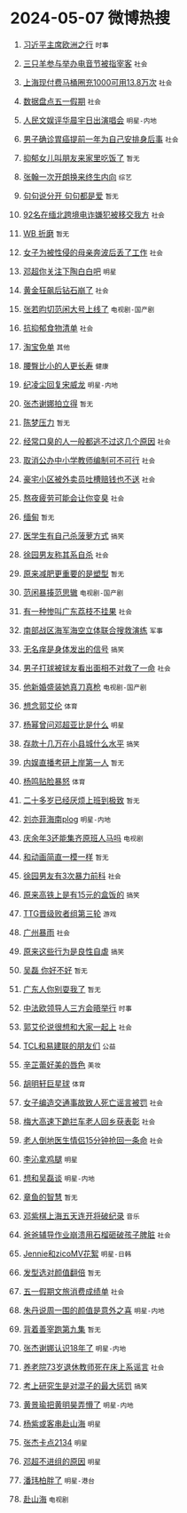# 2024-05-07 微博热搜 
1. [习近平主席欧洲之行](https://m.weibo.cn/search?containerid=100103type%3D1%26t%3D10%26q%3D%23%E4%B9%A0%E8%BF%91%E5%B9%B3%E4%B8%BB%E5%B8%AD%E6%AC%A7%E6%B4%B2%E4%B9%8B%E8%A1%8C%23&stream_entry_id=51&isnewpage=1&extparam=seat%3D1%26filter_type%3Drealtimehot%26stream_entry_id%3D51%26c_type%3D51%26q%3D%2523%25E4%25B9%25A0%25E8%25BF%2591%25E5%25B9%25B3%25E4%25B8%25BB%25E5%25B8%25AD%25E6%25AC%25A7%25E6%25B4%25B2%25E4%25B9%258B%25E8%25A1%258C%2523%26dgr%3D0%26cate%3D10103%26pos%3D0%26display_time%3D1715030544%26pre_seqid%3D171503054406103230457) `时事` 

2. [三只羊参与举办电音节被指宰客](https://m.weibo.cn/search?containerid=100103type%3D1%26t%3D10%26q%3D%23%E4%B8%89%E5%8F%AA%E7%BE%8A%E5%8F%82%E4%B8%8E%E4%B8%BE%E5%8A%9E%E7%94%B5%E9%9F%B3%E8%8A%82%E8%A2%AB%E6%8C%87%E5%AE%B0%E5%AE%A2%23&stream_entry_id=31&isnewpage=1&extparam=seat%3D1%26stream_entry_id%3D31%26pos%3D0%26q%3D%2523%25E4%25B8%2589%25E5%258F%25AA%25E7%25BE%258A%25E5%258F%2582%25E4%25B8%258E%25E4%25B8%25BE%25E5%258A%259E%25E7%2594%25B5%25E9%259F%25B3%25E8%258A%2582%25E8%25A2%25AB%25E6%258C%2587%25E5%25AE%25B0%25E5%25AE%25A2%2523%26dgr%3D0%26band_rank%3D1%26flag%3D2%26filter_type%3Drealtimehot%26realpos%3D1%26c_type%3D31%26cate%3D5001%26lcate%3D5001%26display_time%3D1715030544%26pre_seqid%3D171503054406103230457) `社会` 

3. [上海现付费马桶圈充1000可用13.8万次](https://m.weibo.cn/search?containerid=100103type%3D1%26t%3D10%26q%3D%23%E4%B8%8A%E6%B5%B7%E7%8E%B0%E4%BB%98%E8%B4%B9%E9%A9%AC%E6%A1%B6%E5%9C%88%E5%85%851000%E5%8F%AF%E7%94%A813.8%E4%B8%87%E6%AC%A1%23&stream_entry_id=31&isnewpage=1&extparam=seat%3D1%26stream_entry_id%3D31%26pos%3D1%26q%3D%2523%25E4%25B8%258A%25E6%25B5%25B7%25E7%258E%25B0%25E4%25BB%2598%25E8%25B4%25B9%25E9%25A9%25AC%25E6%25A1%25B6%25E5%259C%2588%25E5%2585%25851000%25E5%258F%25AF%25E7%2594%25A813.8%25E4%25B8%2587%25E6%25AC%25A1%2523%26dgr%3D0%26band_rank%3D2%26flag%3D2%26filter_type%3Drealtimehot%26realpos%3D2%26c_type%3D31%26cate%3D5001%26lcate%3D5001%26display_time%3D1715030544%26pre_seqid%3D171503054406103230457) `社会` 

4. [数据盘点五一假期](https://m.weibo.cn/search?containerid=100103type%3D1%26t%3D10%26q%3D%23%E6%95%B0%E6%8D%AE%E7%9B%98%E7%82%B9%E4%BA%94%E4%B8%80%E5%81%87%E6%9C%9F%23&stream_entry_id=31&isnewpage=1&extparam=seat%3D1%26stream_entry_id%3D31%26pos%3D2%26q%3D%2523%25E6%2595%25B0%25E6%258D%25AE%25E7%259B%2598%25E7%2582%25B9%25E4%25BA%2594%25E4%25B8%2580%25E5%2581%2587%25E6%259C%259F%2523%26dgr%3D0%26band_rank%3D3%26flag%3D0%26filter_type%3Drealtimehot%26realpos%3D3%26c_type%3D31%26cate%3D5001%26lcate%3D5001%26display_time%3D1715030544%26pre_seqid%3D171503054406103230457) `社会` 

5. [人民文娱评华晨宇日出演唱会](https://m.weibo.cn/search?containerid=100103type%3D1%26t%3D10%26q%3D%23%E4%BA%BA%E6%B0%91%E6%96%87%E5%A8%B1%E8%AF%84%E5%8D%8E%E6%99%A8%E5%AE%87%E6%97%A5%E5%87%BA%E6%BC%94%E5%94%B1%E4%BC%9A%23&stream_entry_id=31&isnewpage=1&extparam=seat%3D1%26stream_entry_id%3D31%26pos%3D3%26q%3D%2523%25E4%25BA%25BA%25E6%25B0%2591%25E6%2596%2587%25E5%25A8%25B1%25E8%25AF%2584%25E5%258D%258E%25E6%2599%25A8%25E5%25AE%2587%25E6%2597%25A5%25E5%2587%25BA%25E6%25BC%2594%25E5%2594%25B1%25E4%25BC%259A%2523%26dgr%3D0%26band_rank%3D4%26flag%3D16%26filter_type%3Drealtimehot%26realpos%3D4%26c_type%3D31%26cate%3D5001%26lcate%3D5001%26display_time%3D1715030544%26pre_seqid%3D171503054406103230457) `明星-内地` 

6. [男子确诊胃癌提前一年为自己安排身后事](https://m.weibo.cn/search?containerid=100103type%3D1%26t%3D10%26q%3D%23%E7%94%B7%E5%AD%90%E7%A1%AE%E8%AF%8A%E8%83%83%E7%99%8C%E6%8F%90%E5%89%8D%E4%B8%80%E5%B9%B4%E4%B8%BA%E8%87%AA%E5%B7%B1%E5%AE%89%E6%8E%92%E8%BA%AB%E5%90%8E%E4%BA%8B%23&stream_entry_id=31&isnewpage=1&extparam=seat%3D1%26stream_entry_id%3D31%26pos%3D4%26q%3D%2523%25E7%2594%25B7%25E5%25AD%2590%25E7%25A1%25AE%25E8%25AF%258A%25E8%2583%2583%25E7%2599%258C%25E6%258F%2590%25E5%2589%258D%25E4%25B8%2580%25E5%25B9%25B4%25E4%25B8%25BA%25E8%2587%25AA%25E5%25B7%25B1%25E5%25AE%2589%25E6%258E%2592%25E8%25BA%25AB%25E5%2590%258E%25E4%25BA%258B%2523%26dgr%3D0%26band_rank%3D5%26flag%3D32768%26filter_type%3Drealtimehot%26realpos%3D5%26c_type%3D31%26cate%3D5001%26lcate%3D5001%26display_time%3D1715030544%26pre_seqid%3D171503054406103230457) `社会` 

7. [抑郁女儿叫朋友来家里吃饭了](https://m.weibo.cn/search?containerid=100103type%3D1%26t%3D10%26q%3D%E6%8A%91%E9%83%81%E5%A5%B3%E5%84%BF%E5%8F%AB%E6%9C%8B%E5%8F%8B%E6%9D%A5%E5%AE%B6%E9%87%8C%E5%90%83%E9%A5%AD%E4%BA%86&stream_entry_id=31&isnewpage=1&extparam=seat%3D1%26stream_entry_id%3D31%26pos%3D5%26q%3D%25E6%258A%2591%25E9%2583%2581%25E5%25A5%25B3%25E5%2584%25BF%25E5%258F%25AB%25E6%259C%258B%25E5%258F%258B%25E6%259D%25A5%25E5%25AE%25B6%25E9%2587%258C%25E5%2590%2583%25E9%25A5%25AD%25E4%25BA%2586%26dgr%3D0%26band_rank%3D6%26flag%3D2%26filter_type%3Drealtimehot%26realpos%3D6%26c_type%3D31%26cate%3D5001%26lcate%3D5001%26display_time%3D1715030544%26pre_seqid%3D171503054406103230457) `暂无` 

8. [张翰一次开朗换来终生内向](https://m.weibo.cn/search?containerid=100103type%3D1%26t%3D10%26q%3D%23%E5%BC%A0%E7%BF%B0%E4%B8%80%E6%AC%A1%E5%BC%80%E6%9C%97%E6%8D%A2%E6%9D%A5%E7%BB%88%E7%94%9F%E5%86%85%E5%90%91%23&stream_entry_id=31&isnewpage=1&extparam=seat%3D1%26stream_entry_id%3D31%26pos%3D6%26q%3D%2523%25E5%25BC%25A0%25E7%25BF%25B0%25E4%25B8%2580%25E6%25AC%25A1%25E5%25BC%2580%25E6%259C%2597%25E6%258D%25A2%25E6%259D%25A5%25E7%25BB%2588%25E7%2594%259F%25E5%2586%2585%25E5%2590%2591%2523%26dgr%3D0%26band_rank%3D7%26flag%3D2%26filter_type%3Drealtimehot%26realpos%3D7%26c_type%3D31%26cate%3D5001%26lcate%3D5001%26display_time%3D1715030544%26pre_seqid%3D171503054406103230457) `综艺` 

9. [句句说分开 句句都是爱](https://m.weibo.cn/search?containerid=100103type%3D1%26t%3D10%26q%3D%E5%8F%A5%E5%8F%A5%E8%AF%B4%E5%88%86%E5%BC%80+%E5%8F%A5%E5%8F%A5%E9%83%BD%E6%98%AF%E7%88%B1&stream_entry_id=31&isnewpage=1&extparam=seat%3D1%26stream_entry_id%3D31%26pos%3D7%26q%3D%25E5%258F%25A5%25E5%258F%25A5%25E8%25AF%25B4%25E5%2588%2586%25E5%25BC%2580%2520%25E5%258F%25A5%25E5%258F%25A5%25E9%2583%25BD%25E6%2598%25AF%25E7%2588%25B1%26dgr%3D0%26band_rank%3D8%26flag%3D2%26filter_type%3Drealtimehot%26realpos%3D8%26c_type%3D31%26cate%3D5001%26lcate%3D5001%26display_time%3D1715030544%26pre_seqid%3D171503054406103230457) `暂无` 

10. [92名在缅北跨境电诈嫌犯被移交我方](https://m.weibo.cn/search?containerid=100103type%3D1%26t%3D10%26q%3D%2392%E5%90%8D%E5%9C%A8%E7%BC%85%E5%8C%97%E8%B7%A8%E5%A2%83%E7%94%B5%E8%AF%88%E5%AB%8C%E7%8A%AF%E8%A2%AB%E7%A7%BB%E4%BA%A4%E6%88%91%E6%96%B9%23&stream_entry_id=31&isnewpage=1&extparam=seat%3D1%26stream_entry_id%3D31%26pos%3D8%26q%3D%252392%25E5%2590%258D%25E5%259C%25A8%25E7%25BC%2585%25E5%258C%2597%25E8%25B7%25A8%25E5%25A2%2583%25E7%2594%25B5%25E8%25AF%2588%25E5%25AB%258C%25E7%258A%25AF%25E8%25A2%25AB%25E7%25A7%25BB%25E4%25BA%25A4%25E6%2588%2591%25E6%2596%25B9%2523%26dgr%3D0%26band_rank%3D9%26flag%3D0%26filter_type%3Drealtimehot%26realpos%3D9%26c_type%3D31%26cate%3D5001%26lcate%3D5001%26display_time%3D1715030544%26pre_seqid%3D171503054406103230457) `社会` 

11. [WB 折磨](https://m.weibo.cn/search?containerid=100103type%3D1%26t%3D10%26q%3DWB+%E6%8A%98%E7%A3%A8&stream_entry_id=31&isnewpage=1&extparam=seat%3D1%26stream_entry_id%3D31%26pos%3D9%26q%3DWB%2520%25E6%258A%2598%25E7%25A3%25A8%26dgr%3D0%26band_rank%3D10%26flag%3D0%26filter_type%3Drealtimehot%26realpos%3D10%26c_type%3D31%26cate%3D5001%26lcate%3D5001%26display_time%3D1715030544%26pre_seqid%3D171503054406103230457) `暂无` 

12. [女子为被性侵的母亲奔波后丢了工作](https://m.weibo.cn/search?containerid=100103type%3D1%26t%3D10%26q%3D%23%E5%A5%B3%E5%AD%90%E4%B8%BA%E8%A2%AB%E6%80%A7%E4%BE%B5%E7%9A%84%E6%AF%8D%E4%BA%B2%E5%A5%94%E6%B3%A2%E5%90%8E%E4%B8%A2%E4%BA%86%E5%B7%A5%E4%BD%9C%23&stream_entry_id=31&isnewpage=1&extparam=seat%3D1%26stream_entry_id%3D31%26pos%3D10%26q%3D%2523%25E5%25A5%25B3%25E5%25AD%2590%25E4%25B8%25BA%25E8%25A2%25AB%25E6%2580%25A7%25E4%25BE%25B5%25E7%259A%2584%25E6%25AF%258D%25E4%25BA%25B2%25E5%25A5%2594%25E6%25B3%25A2%25E5%2590%258E%25E4%25B8%25A2%25E4%25BA%2586%25E5%25B7%25A5%25E4%25BD%259C%2523%26dgr%3D0%26band_rank%3D11%26flag%3D2%26filter_type%3Drealtimehot%26realpos%3D11%26c_type%3D31%26cate%3D5001%26lcate%3D5001%26display_time%3D1715030544%26pre_seqid%3D171503054406103230457) `社会` 

13. [邓超你关注下陶白白吧](https://m.weibo.cn/search?containerid=100103type%3D1%26t%3D10%26q%3D%23%E9%82%93%E8%B6%85%E4%BD%A0%E5%85%B3%E6%B3%A8%E4%B8%8B%E9%99%B6%E7%99%BD%E7%99%BD%E5%90%A7%23&stream_entry_id=31&isnewpage=1&extparam=seat%3D1%26stream_entry_id%3D31%26pos%3D11%26q%3D%2523%25E9%2582%2593%25E8%25B6%2585%25E4%25BD%25A0%25E5%2585%25B3%25E6%25B3%25A8%25E4%25B8%258B%25E9%2599%25B6%25E7%2599%25BD%25E7%2599%25BD%25E5%2590%25A7%2523%26dgr%3D0%26band_rank%3D12%26flag%3D2%26filter_type%3Drealtimehot%26realpos%3D12%26c_type%3D31%26cate%3D5001%26lcate%3D5001%26display_time%3D1715030544%26pre_seqid%3D171503054406103230457) `明星` 

14. [黄金狂飙后钻石崩了](https://m.weibo.cn/search?containerid=100103type%3D1%26t%3D10%26q%3D%23%E9%BB%84%E9%87%91%E7%8B%82%E9%A3%99%E5%90%8E%E9%92%BB%E7%9F%B3%E5%B4%A9%E4%BA%86%23&stream_entry_id=31&isnewpage=1&extparam=seat%3D1%26stream_entry_id%3D31%26pos%3D12%26q%3D%2523%25E9%25BB%2584%25E9%2587%2591%25E7%258B%2582%25E9%25A3%2599%25E5%2590%258E%25E9%2592%25BB%25E7%259F%25B3%25E5%25B4%25A9%25E4%25BA%2586%2523%26dgr%3D0%26band_rank%3D13%26flag%3D0%26filter_type%3Drealtimehot%26realpos%3D13%26c_type%3D31%26cate%3D5001%26lcate%3D5001%26display_time%3D1715030544%26pre_seqid%3D171503054406103230457) `社会` 

15. [张若昀切范闲大号上线了](https://m.weibo.cn/search?containerid=100103type%3D1%26t%3D10%26q%3D%23%E5%BC%A0%E8%8B%A5%E6%98%80%E5%88%87%E8%8C%83%E9%97%B2%E5%A4%A7%E5%8F%B7%E4%B8%8A%E7%BA%BF%E4%BA%86%23&stream_entry_id=31&isnewpage=1&extparam=seat%3D1%26stream_entry_id%3D31%26pos%3D13%26q%3D%2523%25E5%25BC%25A0%25E8%258B%25A5%25E6%2598%2580%25E5%2588%2587%25E8%258C%2583%25E9%2597%25B2%25E5%25A4%25A7%25E5%258F%25B7%25E4%25B8%258A%25E7%25BA%25BF%25E4%25BA%2586%2523%26dgr%3D0%26band_rank%3D14%26flag%3D0%26filter_type%3Drealtimehot%26realpos%3D14%26c_type%3D31%26cate%3D5001%26lcate%3D5001%26display_time%3D1715030544%26pre_seqid%3D171503054406103230457) `电视剧-国产剧` 

16. [抗抑郁食物清单](https://m.weibo.cn/search?containerid=100103type%3D1%26t%3D10%26q%3D%23%E6%8A%97%E6%8A%91%E9%83%81%E9%A3%9F%E7%89%A9%E6%B8%85%E5%8D%95%23&stream_entry_id=31&isnewpage=1&extparam=seat%3D1%26stream_entry_id%3D31%26pos%3D14%26q%3D%2523%25E6%258A%2597%25E6%258A%2591%25E9%2583%2581%25E9%25A3%259F%25E7%2589%25A9%25E6%25B8%2585%25E5%258D%2595%2523%26dgr%3D0%26band_rank%3D15%26flag%3D1%26filter_type%3Drealtimehot%26realpos%3D15%26c_type%3D31%26cate%3D5001%26lcate%3D5001%26display_time%3D1715030544%26pre_seqid%3D171503054406103230457) `社会` 

17. [淘宝免单](https://m.weibo.cn/search?containerid=100103type%3D1%26t%3D10%26q%3D%E6%B7%98%E5%AE%9D%E5%85%8D%E5%8D%95&stream_entry_id=31&isnewpage=1&extparam=seat%3D1%26stream_entry_id%3D31%26pos%3D15%26q%3D%25E6%25B7%2598%25E5%25AE%259D%25E5%2585%258D%25E5%258D%2595%26dgr%3D0%26band_rank%3D16%26flag%3D0%26filter_type%3Drealtimehot%26realpos%3D16%26c_type%3D31%26cate%3D5001%26lcate%3D5001%26display_time%3D1715030544%26pre_seqid%3D171503054406103230457) `其他` 

18. [腰臀比小的人更长寿](https://m.weibo.cn/search?containerid=100103type%3D1%26t%3D10%26q%3D%23%E8%85%B0%E8%87%80%E6%AF%94%E5%B0%8F%E7%9A%84%E4%BA%BA%E6%9B%B4%E9%95%BF%E5%AF%BF%23&stream_entry_id=31&isnewpage=1&extparam=seat%3D1%26stream_entry_id%3D31%26pos%3D16%26q%3D%2523%25E8%2585%25B0%25E8%2587%2580%25E6%25AF%2594%25E5%25B0%258F%25E7%259A%2584%25E4%25BA%25BA%25E6%259B%25B4%25E9%2595%25BF%25E5%25AF%25BF%2523%26dgr%3D0%26band_rank%3D17%26flag%3D0%26filter_type%3Drealtimehot%26realpos%3D17%26c_type%3D31%26cate%3D5001%26lcate%3D5001%26display_time%3D1715030544%26pre_seqid%3D171503054406103230457) `健康` 

19. [纪凌尘回复宋威龙](https://m.weibo.cn/search?containerid=100103type%3D1%26t%3D10%26q%3D%23%E7%BA%AA%E5%87%8C%E5%B0%98%E5%9B%9E%E5%A4%8D%E5%AE%8B%E5%A8%81%E9%BE%99%23&stream_entry_id=31&isnewpage=1&extparam=seat%3D1%26stream_entry_id%3D31%26pos%3D17%26q%3D%2523%25E7%25BA%25AA%25E5%2587%258C%25E5%25B0%2598%25E5%259B%259E%25E5%25A4%258D%25E5%25AE%258B%25E5%25A8%2581%25E9%25BE%2599%2523%26dgr%3D0%26band_rank%3D18%26flag%3D0%26filter_type%3Drealtimehot%26realpos%3D18%26c_type%3D31%26cate%3D5001%26lcate%3D5001%26display_time%3D1715030544%26pre_seqid%3D171503054406103230457) `明星-内地` 

20. [张杰谢娜拍立得](https://m.weibo.cn/search?containerid=100103type%3D1%26t%3D10%26q%3D%E5%BC%A0%E6%9D%B0%E8%B0%A2%E5%A8%9C%E6%8B%8D%E7%AB%8B%E5%BE%97&stream_entry_id=31&isnewpage=1&extparam=seat%3D1%26stream_entry_id%3D31%26pos%3D18%26q%3D%25E5%25BC%25A0%25E6%259D%25B0%25E8%25B0%25A2%25E5%25A8%259C%25E6%258B%258D%25E7%25AB%258B%25E5%25BE%2597%26dgr%3D0%26band_rank%3D19%26flag%3D0%26filter_type%3Drealtimehot%26realpos%3D19%26c_type%3D31%26cate%3D5001%26lcate%3D5001%26display_time%3D1715030544%26pre_seqid%3D171503054406103230457) `暂无` 

21. [陈梦压力](https://m.weibo.cn/search?containerid=100103type%3D1%26t%3D10%26q%3D%E9%99%88%E6%A2%A6%E5%8E%8B%E5%8A%9B&stream_entry_id=31&isnewpage=1&extparam=seat%3D1%26stream_entry_id%3D31%26pos%3D19%26q%3D%25E9%2599%2588%25E6%25A2%25A6%25E5%258E%258B%25E5%258A%259B%26dgr%3D0%26band_rank%3D20%26flag%3D0%26filter_type%3Drealtimehot%26realpos%3D20%26c_type%3D31%26cate%3D5001%26lcate%3D5001%26display_time%3D1715030544%26pre_seqid%3D171503054406103230457) `暂无` 

22. [经常口臭的人一般都逃不过这几个原因](https://m.weibo.cn/search?containerid=100103type%3D1%26t%3D10%26q%3D%23%E7%BB%8F%E5%B8%B8%E5%8F%A3%E8%87%AD%E7%9A%84%E4%BA%BA%E4%B8%80%E8%88%AC%E9%83%BD%E9%80%83%E4%B8%8D%E8%BF%87%E8%BF%99%E5%87%A0%E4%B8%AA%E5%8E%9F%E5%9B%A0%23&stream_entry_id=31&isnewpage=1&extparam=seat%3D1%26stream_entry_id%3D31%26pos%3D20%26q%3D%2523%25E7%25BB%258F%25E5%25B8%25B8%25E5%258F%25A3%25E8%2587%25AD%25E7%259A%2584%25E4%25BA%25BA%25E4%25B8%2580%25E8%2588%25AC%25E9%2583%25BD%25E9%2580%2583%25E4%25B8%258D%25E8%25BF%2587%25E8%25BF%2599%25E5%2587%25A0%25E4%25B8%25AA%25E5%258E%259F%25E5%259B%25A0%2523%26dgr%3D0%26band_rank%3D21%26flag%3D0%26filter_type%3Drealtimehot%26realpos%3D21%26c_type%3D31%26cate%3D5001%26lcate%3D5001%26display_time%3D1715030544%26pre_seqid%3D171503054406103230457) `社会` 

23. [取消公办中小学教师编制可不可行](https://m.weibo.cn/search?containerid=100103type%3D1%26t%3D10%26q%3D%23%E5%8F%96%E6%B6%88%E5%85%AC%E5%8A%9E%E4%B8%AD%E5%B0%8F%E5%AD%A6%E6%95%99%E5%B8%88%E7%BC%96%E5%88%B6%E5%8F%AF%E4%B8%8D%E5%8F%AF%E8%A1%8C%23&stream_entry_id=31&isnewpage=1&extparam=seat%3D1%26stream_entry_id%3D31%26pos%3D21%26q%3D%2523%25E5%258F%2596%25E6%25B6%2588%25E5%2585%25AC%25E5%258A%259E%25E4%25B8%25AD%25E5%25B0%258F%25E5%25AD%25A6%25E6%2595%2599%25E5%25B8%2588%25E7%25BC%2596%25E5%2588%25B6%25E5%258F%25AF%25E4%25B8%258D%25E5%258F%25AF%25E8%25A1%258C%2523%26dgr%3D0%26band_rank%3D22%26flag%3D0%26filter_type%3Drealtimehot%26realpos%3D22%26c_type%3D31%26cate%3D5001%26lcate%3D5001%26display_time%3D1715030544%26pre_seqid%3D171503054406103230457) `社会` 

24. [豪宅小区被外卖员吐槽赔钱也不送](https://m.weibo.cn/search?containerid=100103type%3D1%26t%3D10%26q%3D%23%E8%B1%AA%E5%AE%85%E5%B0%8F%E5%8C%BA%E8%A2%AB%E5%A4%96%E5%8D%96%E5%91%98%E5%90%90%E6%A7%BD%E8%B5%94%E9%92%B1%E4%B9%9F%E4%B8%8D%E9%80%81%23&stream_entry_id=31&isnewpage=1&extparam=seat%3D1%26stream_entry_id%3D31%26pos%3D22%26q%3D%2523%25E8%25B1%25AA%25E5%25AE%2585%25E5%25B0%258F%25E5%258C%25BA%25E8%25A2%25AB%25E5%25A4%2596%25E5%258D%2596%25E5%2591%2598%25E5%2590%2590%25E6%25A7%25BD%25E8%25B5%2594%25E9%2592%25B1%25E4%25B9%259F%25E4%25B8%258D%25E9%2580%2581%2523%26dgr%3D0%26band_rank%3D23%26flag%3D0%26filter_type%3Drealtimehot%26realpos%3D23%26c_type%3D31%26cate%3D5001%26lcate%3D5001%26display_time%3D1715030544%26pre_seqid%3D171503054406103230457) `社会` 

25. [熬夜疲劳可能会让你变臭](https://m.weibo.cn/search?containerid=100103type%3D1%26t%3D10%26q%3D%23%E7%86%AC%E5%A4%9C%E7%96%B2%E5%8A%B3%E5%8F%AF%E8%83%BD%E4%BC%9A%E8%AE%A9%E4%BD%A0%E5%8F%98%E8%87%AD%23&stream_entry_id=31&isnewpage=1&extparam=seat%3D1%26stream_entry_id%3D31%26pos%3D23%26q%3D%2523%25E7%2586%25AC%25E5%25A4%259C%25E7%2596%25B2%25E5%258A%25B3%25E5%258F%25AF%25E8%2583%25BD%25E4%25BC%259A%25E8%25AE%25A9%25E4%25BD%25A0%25E5%258F%2598%25E8%2587%25AD%2523%26dgr%3D0%26band_rank%3D24%26flag%3D0%26filter_type%3Drealtimehot%26realpos%3D24%26c_type%3D31%26cate%3D5001%26lcate%3D5001%26display_time%3D1715030544%26pre_seqid%3D171503054406103230457) `社会` 

26. [缅甸](https://m.weibo.cn/search?containerid=100103type%3D1%26t%3D10%26q%3D%E7%BC%85%E7%94%B8&stream_entry_id=31&isnewpage=1&extparam=seat%3D1%26stream_entry_id%3D31%26pos%3D24%26q%3D%25E7%25BC%2585%25E7%2594%25B8%26dgr%3D0%26band_rank%3D25%26flag%3D0%26filter_type%3Drealtimehot%26realpos%3D25%26c_type%3D31%26cate%3D5001%26lcate%3D5001%26display_time%3D1715030544%26pre_seqid%3D171503054406103230457) `暂无` 

27. [医学生有自己杀菠萝方式](https://m.weibo.cn/search?containerid=100103type%3D1%26t%3D10%26q%3D%23%E5%8C%BB%E5%AD%A6%E7%94%9F%E6%9C%89%E8%87%AA%E5%B7%B1%E6%9D%80%E8%8F%A0%E8%90%9D%E6%96%B9%E5%BC%8F%23&stream_entry_id=31&isnewpage=1&extparam=seat%3D1%26stream_entry_id%3D31%26pos%3D25%26q%3D%2523%25E5%258C%25BB%25E5%25AD%25A6%25E7%2594%259F%25E6%259C%2589%25E8%2587%25AA%25E5%25B7%25B1%25E6%259D%2580%25E8%258F%25A0%25E8%2590%259D%25E6%2596%25B9%25E5%25BC%258F%2523%26dgr%3D0%26band_rank%3D26%26flag%3D1%26filter_type%3Drealtimehot%26realpos%3D26%26c_type%3D31%26cate%3D5001%26lcate%3D5001%26display_time%3D1715030544%26pre_seqid%3D171503054406103230457) `搞笑` 

28. [徐园男友称其系自杀](https://m.weibo.cn/search?containerid=100103type%3D1%26t%3D10%26q%3D%23%E5%BE%90%E5%9B%AD%E7%94%B7%E5%8F%8B%E7%A7%B0%E5%85%B6%E7%B3%BB%E8%87%AA%E6%9D%80%23&stream_entry_id=31&isnewpage=1&extparam=seat%3D1%26stream_entry_id%3D31%26pos%3D26%26q%3D%2523%25E5%25BE%2590%25E5%259B%25AD%25E7%2594%25B7%25E5%258F%258B%25E7%25A7%25B0%25E5%2585%25B6%25E7%25B3%25BB%25E8%2587%25AA%25E6%259D%2580%2523%26dgr%3D0%26band_rank%3D27%26flag%3D0%26filter_type%3Drealtimehot%26realpos%3D27%26c_type%3D31%26cate%3D5001%26lcate%3D5001%26display_time%3D1715030544%26pre_seqid%3D171503054406103230457) `社会` 

29. [原来减肥更重要的是塑型](https://m.weibo.cn/search?containerid=100103type%3D1%26t%3D10%26q%3D%E5%8E%9F%E6%9D%A5%E5%87%8F%E8%82%A5%E6%9B%B4%E9%87%8D%E8%A6%81%E7%9A%84%E6%98%AF%E5%A1%91%E5%9E%8B&stream_entry_id=31&isnewpage=1&extparam=seat%3D1%26stream_entry_id%3D31%26pos%3D27%26q%3D%25E5%258E%259F%25E6%259D%25A5%25E5%2587%258F%25E8%2582%25A5%25E6%259B%25B4%25E9%2587%258D%25E8%25A6%2581%25E7%259A%2584%25E6%2598%25AF%25E5%25A1%2591%25E5%259E%258B%26dgr%3D0%26band_rank%3D28%26flag%3D0%26filter_type%3Drealtimehot%26realpos%3D28%26c_type%3D31%26cate%3D5001%26lcate%3D5001%26display_time%3D1715030544%26pre_seqid%3D171503054406103230457) `暂无` 

30. [范闲暴揍范思辙](https://m.weibo.cn/search?containerid=100103type%3D1%26t%3D10%26q%3D%23%E8%8C%83%E9%97%B2%E6%9A%B4%E6%8F%8D%E8%8C%83%E6%80%9D%E8%BE%99%23&stream_entry_id=31&isnewpage=1&extparam=seat%3D1%26stream_entry_id%3D31%26pos%3D28%26q%3D%2523%25E8%258C%2583%25E9%2597%25B2%25E6%259A%25B4%25E6%258F%258D%25E8%258C%2583%25E6%2580%259D%25E8%25BE%2599%2523%26dgr%3D0%26band_rank%3D29%26flag%3D0%26filter_type%3Drealtimehot%26realpos%3D29%26c_type%3D31%26cate%3D5001%26lcate%3D5001%26display_time%3D1715030544%26pre_seqid%3D171503054406103230457) `电视剧-国产剧` 

31. [有一种惨叫广东荔枝不挂果](https://m.weibo.cn/search?containerid=100103type%3D1%26t%3D10%26q%3D%23%E6%9C%89%E4%B8%80%E7%A7%8D%E6%83%A8%E5%8F%AB%E5%B9%BF%E4%B8%9C%E8%8D%94%E6%9E%9D%E4%B8%8D%E6%8C%82%E6%9E%9C%23&stream_entry_id=31&isnewpage=1&extparam=seat%3D1%26stream_entry_id%3D31%26pos%3D29%26q%3D%2523%25E6%259C%2589%25E4%25B8%2580%25E7%25A7%258D%25E6%2583%25A8%25E5%258F%25AB%25E5%25B9%25BF%25E4%25B8%259C%25E8%258D%2594%25E6%259E%259D%25E4%25B8%258D%25E6%258C%2582%25E6%259E%259C%2523%26dgr%3D0%26band_rank%3D30%26flag%3D0%26filter_type%3Drealtimehot%26realpos%3D30%26c_type%3D31%26cate%3D5001%26lcate%3D5001%26display_time%3D1715030544%26pre_seqid%3D171503054406103230457) `社会` 

32. [南部战区海军海空立体联合搜救演练](https://m.weibo.cn/search?containerid=100103type%3D1%26t%3D10%26q%3D%23%E5%8D%97%E9%83%A8%E6%88%98%E5%8C%BA%E6%B5%B7%E5%86%9B%E6%B5%B7%E7%A9%BA%E7%AB%8B%E4%BD%93%E8%81%94%E5%90%88%E6%90%9C%E6%95%91%E6%BC%94%E7%BB%83%23&stream_entry_id=31&isnewpage=1&extparam=seat%3D1%26stream_entry_id%3D31%26pos%3D30%26q%3D%2523%25E5%258D%2597%25E9%2583%25A8%25E6%2588%2598%25E5%258C%25BA%25E6%25B5%25B7%25E5%2586%259B%25E6%25B5%25B7%25E7%25A9%25BA%25E7%25AB%258B%25E4%25BD%2593%25E8%2581%2594%25E5%2590%2588%25E6%2590%259C%25E6%2595%2591%25E6%25BC%2594%25E7%25BB%2583%2523%26dgr%3D0%26band_rank%3D31%26flag%3D0%26filter_type%3Drealtimehot%26realpos%3D31%26c_type%3D31%26cate%3D5001%26lcate%3D5001%26display_time%3D1715030544%26pre_seqid%3D171503054406103230457) `军事` 

33. [无名痒是身体发出的信号](https://m.weibo.cn/search?containerid=100103type%3D1%26t%3D10%26q%3D%23%E6%97%A0%E5%90%8D%E7%97%92%E6%98%AF%E8%BA%AB%E4%BD%93%E5%8F%91%E5%87%BA%E7%9A%84%E4%BF%A1%E5%8F%B7%23&stream_entry_id=31&isnewpage=1&extparam=seat%3D1%26stream_entry_id%3D31%26pos%3D31%26q%3D%2523%25E6%2597%25A0%25E5%2590%258D%25E7%2597%2592%25E6%2598%25AF%25E8%25BA%25AB%25E4%25BD%2593%25E5%258F%2591%25E5%2587%25BA%25E7%259A%2584%25E4%25BF%25A1%25E5%258F%25B7%2523%26dgr%3D0%26band_rank%3D32%26flag%3D0%26filter_type%3Drealtimehot%26realpos%3D32%26c_type%3D31%26cate%3D5001%26lcate%3D5001%26display_time%3D1715030544%26pre_seqid%3D171503054406103230457) `搞笑` 

34. [男子打球被球友看出面相不对救了一命](https://m.weibo.cn/search?containerid=100103type%3D1%26t%3D10%26q%3D%23%E7%94%B7%E5%AD%90%E6%89%93%E7%90%83%E8%A2%AB%E7%90%83%E5%8F%8B%E7%9C%8B%E5%87%BA%E9%9D%A2%E7%9B%B8%E4%B8%8D%E5%AF%B9%E6%95%91%E4%BA%86%E4%B8%80%E5%91%BD%23&stream_entry_id=31&isnewpage=1&extparam=seat%3D1%26stream_entry_id%3D31%26pos%3D32%26q%3D%2523%25E7%2594%25B7%25E5%25AD%2590%25E6%2589%2593%25E7%2590%2583%25E8%25A2%25AB%25E7%2590%2583%25E5%258F%258B%25E7%259C%258B%25E5%2587%25BA%25E9%259D%25A2%25E7%259B%25B8%25E4%25B8%258D%25E5%25AF%25B9%25E6%2595%2591%25E4%25BA%2586%25E4%25B8%2580%25E5%2591%25BD%2523%26dgr%3D0%26band_rank%3D33%26flag%3D32768%26filter_type%3Drealtimehot%26realpos%3D33%26c_type%3D31%26cate%3D5001%26lcate%3D5001%26display_time%3D1715030544%26pre_seqid%3D171503054406103230457) `社会` 

35. [他新婚盛装她真刀真枪](https://m.weibo.cn/search?containerid=100103type%3D1%26t%3D10%26q%3D%23%E4%BB%96%E6%96%B0%E5%A9%9A%E7%9B%9B%E8%A3%85%E5%A5%B9%E7%9C%9F%E5%88%80%E7%9C%9F%E6%9E%AA%23&stream_entry_id=31&isnewpage=1&extparam=seat%3D1%26stream_entry_id%3D31%26pos%3D33%26q%3D%2523%25E4%25BB%2596%25E6%2596%25B0%25E5%25A9%259A%25E7%259B%259B%25E8%25A3%2585%25E5%25A5%25B9%25E7%259C%259F%25E5%2588%2580%25E7%259C%259F%25E6%259E%25AA%2523%26dgr%3D0%26band_rank%3D34%26flag%3D0%26filter_type%3Drealtimehot%26realpos%3D34%26c_type%3D31%26cate%3D5001%26lcate%3D5001%26display_time%3D1715030544%26pre_seqid%3D171503054406103230457) `电视剧-国产剧` 

36. [想念郭艾伦](https://m.weibo.cn/search?containerid=100103type%3D1%26t%3D10%26q%3D%E6%83%B3%E5%BF%B5%E9%83%AD%E8%89%BE%E4%BC%A6&stream_entry_id=31&isnewpage=1&extparam=seat%3D1%26stream_entry_id%3D31%26pos%3D34%26q%3D%25E6%2583%25B3%25E5%25BF%25B5%25E9%2583%25AD%25E8%2589%25BE%25E4%25BC%25A6%26dgr%3D0%26band_rank%3D35%26flag%3D0%26filter_type%3Drealtimehot%26realpos%3D35%26c_type%3D31%26cate%3D5001%26lcate%3D5001%26display_time%3D1715030544%26pre_seqid%3D171503054406103230457) `体育` 

37. [杨幂曾问邓超亚比是什么](https://m.weibo.cn/search?containerid=100103type%3D1%26t%3D10%26q%3D%23%E6%9D%A8%E5%B9%82%E6%9B%BE%E9%97%AE%E9%82%93%E8%B6%85%E4%BA%9A%E6%AF%94%E6%98%AF%E4%BB%80%E4%B9%88%23&stream_entry_id=31&isnewpage=1&extparam=seat%3D1%26stream_entry_id%3D31%26pos%3D35%26q%3D%2523%25E6%259D%25A8%25E5%25B9%2582%25E6%259B%25BE%25E9%2597%25AE%25E9%2582%2593%25E8%25B6%2585%25E4%25BA%259A%25E6%25AF%2594%25E6%2598%25AF%25E4%25BB%2580%25E4%25B9%2588%2523%26dgr%3D0%26band_rank%3D36%26flag%3D0%26filter_type%3Drealtimehot%26realpos%3D36%26c_type%3D31%26cate%3D5001%26lcate%3D5001%26display_time%3D1715030544%26pre_seqid%3D171503054406103230457) `明星` 

38. [存款十几万在小县城什么水平](https://m.weibo.cn/search?containerid=100103type%3D1%26t%3D10%26q%3D%23%E5%AD%98%E6%AC%BE%E5%8D%81%E5%87%A0%E4%B8%87%E5%9C%A8%E5%B0%8F%E5%8E%BF%E5%9F%8E%E4%BB%80%E4%B9%88%E6%B0%B4%E5%B9%B3%23&stream_entry_id=31&isnewpage=1&extparam=seat%3D1%26stream_entry_id%3D31%26pos%3D36%26q%3D%2523%25E5%25AD%2598%25E6%25AC%25BE%25E5%258D%2581%25E5%2587%25A0%25E4%25B8%2587%25E5%259C%25A8%25E5%25B0%258F%25E5%258E%25BF%25E5%259F%258E%25E4%25BB%2580%25E4%25B9%2588%25E6%25B0%25B4%25E5%25B9%25B3%2523%26dgr%3D0%26band_rank%3D37%26flag%3D0%26filter_type%3Drealtimehot%26realpos%3D37%26c_type%3D31%26cate%3D5001%26lcate%3D5001%26display_time%3D1715030544%26pre_seqid%3D171503054406103230457) `搞笑` 

39. [内娱直播考研上岸第一人](https://m.weibo.cn/search?containerid=100103type%3D1%26t%3D10%26q%3D%E5%86%85%E5%A8%B1%E7%9B%B4%E6%92%AD%E8%80%83%E7%A0%94%E4%B8%8A%E5%B2%B8%E7%AC%AC%E4%B8%80%E4%BA%BA&stream_entry_id=31&isnewpage=1&extparam=seat%3D1%26stream_entry_id%3D31%26pos%3D37%26q%3D%25E5%2586%2585%25E5%25A8%25B1%25E7%259B%25B4%25E6%2592%25AD%25E8%2580%2583%25E7%25A0%2594%25E4%25B8%258A%25E5%25B2%25B8%25E7%25AC%25AC%25E4%25B8%2580%25E4%25BA%25BA%26dgr%3D0%26band_rank%3D38%26flag%3D0%26filter_type%3Drealtimehot%26realpos%3D38%26c_type%3D31%26cate%3D5001%26lcate%3D5001%26display_time%3D1715030544%26pre_seqid%3D171503054406103230457) `暂无` 

40. [杨鸣贴脸暴怒](https://m.weibo.cn/search?containerid=100103type%3D1%26t%3D10%26q%3D%23%E6%9D%A8%E9%B8%A3%E8%B4%B4%E8%84%B8%E6%9A%B4%E6%80%92%23&stream_entry_id=31&isnewpage=1&extparam=seat%3D1%26stream_entry_id%3D31%26pos%3D38%26q%3D%2523%25E6%259D%25A8%25E9%25B8%25A3%25E8%25B4%25B4%25E8%2584%25B8%25E6%259A%25B4%25E6%2580%2592%2523%26dgr%3D0%26band_rank%3D39%26flag%3D0%26filter_type%3Drealtimehot%26realpos%3D39%26c_type%3D31%26cate%3D5001%26lcate%3D5001%26display_time%3D1715030544%26pre_seqid%3D171503054406103230457) `体育` 

41. [二十多岁已经厌烦上班到极致](https://m.weibo.cn/search?containerid=100103type%3D1%26t%3D10%26q%3D%E4%BA%8C%E5%8D%81%E5%A4%9A%E5%B2%81%E5%B7%B2%E7%BB%8F%E5%8E%8C%E7%83%A6%E4%B8%8A%E7%8F%AD%E5%88%B0%E6%9E%81%E8%87%B4&stream_entry_id=31&isnewpage=1&extparam=seat%3D1%26stream_entry_id%3D31%26pos%3D39%26q%3D%25E4%25BA%258C%25E5%258D%2581%25E5%25A4%259A%25E5%25B2%2581%25E5%25B7%25B2%25E7%25BB%258F%25E5%258E%258C%25E7%2583%25A6%25E4%25B8%258A%25E7%258F%25AD%25E5%2588%25B0%25E6%259E%2581%25E8%2587%25B4%26dgr%3D0%26band_rank%3D40%26flag%3D0%26filter_type%3Drealtimehot%26realpos%3D40%26c_type%3D31%26cate%3D5001%26lcate%3D5001%26display_time%3D1715030544%26pre_seqid%3D171503054406103230457) `暂无` 

42. [刘亦菲海南plog](https://m.weibo.cn/search?containerid=100103type%3D1%26t%3D10%26q%3D%23%E5%88%98%E4%BA%A6%E8%8F%B2%E6%B5%B7%E5%8D%97plog%23&stream_entry_id=31&isnewpage=1&extparam=seat%3D1%26stream_entry_id%3D31%26pos%3D40%26q%3D%2523%25E5%2588%2598%25E4%25BA%25A6%25E8%258F%25B2%25E6%25B5%25B7%25E5%258D%2597plog%2523%26dgr%3D0%26band_rank%3D41%26flag%3D0%26filter_type%3Drealtimehot%26realpos%3D41%26c_type%3D31%26cate%3D5001%26lcate%3D5001%26display_time%3D1715030544%26pre_seqid%3D171503054406103230457) `明星-内地` 

43. [庆余年3还能集齐原班人马吗](https://m.weibo.cn/search?containerid=100103type%3D1%26t%3D10%26q%3D%23%E5%BA%86%E4%BD%99%E5%B9%B43%E8%BF%98%E8%83%BD%E9%9B%86%E9%BD%90%E5%8E%9F%E7%8F%AD%E4%BA%BA%E9%A9%AC%E5%90%97%23&stream_entry_id=31&isnewpage=1&extparam=seat%3D1%26stream_entry_id%3D31%26pos%3D41%26q%3D%2523%25E5%25BA%2586%25E4%25BD%2599%25E5%25B9%25B43%25E8%25BF%2598%25E8%2583%25BD%25E9%259B%2586%25E9%25BD%2590%25E5%258E%259F%25E7%258F%25AD%25E4%25BA%25BA%25E9%25A9%25AC%25E5%2590%2597%2523%26dgr%3D0%26band_rank%3D42%26flag%3D0%26filter_type%3Drealtimehot%26realpos%3D42%26c_type%3D31%26cate%3D5001%26lcate%3D5001%26display_time%3D1715030544%26pre_seqid%3D171503054406103230457) `电视剧` 

44. [和动画简直一模一样](https://m.weibo.cn/search?containerid=100103type%3D1%26t%3D10%26q%3D%E5%92%8C%E5%8A%A8%E7%94%BB%E7%AE%80%E7%9B%B4%E4%B8%80%E6%A8%A1%E4%B8%80%E6%A0%B7&stream_entry_id=31&isnewpage=1&extparam=seat%3D1%26stream_entry_id%3D31%26pos%3D42%26q%3D%25E5%2592%258C%25E5%258A%25A8%25E7%2594%25BB%25E7%25AE%2580%25E7%259B%25B4%25E4%25B8%2580%25E6%25A8%25A1%25E4%25B8%2580%25E6%25A0%25B7%26dgr%3D0%26band_rank%3D43%26flag%3D0%26filter_type%3Drealtimehot%26realpos%3D43%26c_type%3D31%26cate%3D5001%26lcate%3D5001%26display_time%3D1715030544%26pre_seqid%3D171503054406103230457) `暂无` 

45. [徐园男友有3次暴力前科](https://m.weibo.cn/search?containerid=100103type%3D1%26t%3D10%26q%3D%23%E5%BE%90%E5%9B%AD%E7%94%B7%E5%8F%8B%E6%9C%893%E6%AC%A1%E6%9A%B4%E5%8A%9B%E5%89%8D%E7%A7%91%23&stream_entry_id=31&isnewpage=1&extparam=seat%3D1%26stream_entry_id%3D31%26pos%3D43%26q%3D%2523%25E5%25BE%2590%25E5%259B%25AD%25E7%2594%25B7%25E5%258F%258B%25E6%259C%25893%25E6%25AC%25A1%25E6%259A%25B4%25E5%258A%259B%25E5%2589%258D%25E7%25A7%2591%2523%26dgr%3D0%26band_rank%3D44%26flag%3D0%26filter_type%3Drealtimehot%26realpos%3D44%26c_type%3D31%26cate%3D5001%26lcate%3D5001%26display_time%3D1715030544%26pre_seqid%3D171503054406103230457) `社会` 

46. [原来高铁上是有15元的盒饭的](https://m.weibo.cn/search?containerid=100103type%3D1%26t%3D10%26q%3D%23%E5%8E%9F%E6%9D%A5%E9%AB%98%E9%93%81%E4%B8%8A%E6%98%AF%E6%9C%8915%E5%85%83%E7%9A%84%E7%9B%92%E9%A5%AD%E7%9A%84%23&stream_entry_id=31&isnewpage=1&extparam=seat%3D1%26stream_entry_id%3D31%26pos%3D44%26q%3D%2523%25E5%258E%259F%25E6%259D%25A5%25E9%25AB%2598%25E9%2593%2581%25E4%25B8%258A%25E6%2598%25AF%25E6%259C%258915%25E5%2585%2583%25E7%259A%2584%25E7%259B%2592%25E9%25A5%25AD%25E7%259A%2584%2523%26dgr%3D0%26band_rank%3D45%26flag%3D0%26filter_type%3Drealtimehot%26realpos%3D45%26c_type%3D31%26cate%3D5001%26lcate%3D5001%26display_time%3D1715030544%26pre_seqid%3D171503054406103230457) `搞笑` 

47. [TTG晋级败者组第三轮](https://m.weibo.cn/search?containerid=100103type%3D1%26t%3D10%26q%3D%23TTG%E6%99%8B%E7%BA%A7%E8%B4%A5%E8%80%85%E7%BB%84%E7%AC%AC%E4%B8%89%E8%BD%AE%23&stream_entry_id=31&isnewpage=1&extparam=seat%3D1%26stream_entry_id%3D31%26pos%3D45%26q%3D%2523TTG%25E6%2599%258B%25E7%25BA%25A7%25E8%25B4%25A5%25E8%2580%2585%25E7%25BB%2584%25E7%25AC%25AC%25E4%25B8%2589%25E8%25BD%25AE%2523%26dgr%3D0%26band_rank%3D46%26flag%3D0%26filter_type%3Drealtimehot%26realpos%3D46%26c_type%3D31%26cate%3D5001%26lcate%3D5001%26display_time%3D1715030544%26pre_seqid%3D171503054406103230457) `游戏` 

48. [广州暴雨](https://m.weibo.cn/search?containerid=100103type%3D1%26t%3D10%26q%3D%E5%B9%BF%E5%B7%9E%E6%9A%B4%E9%9B%A8&stream_entry_id=31&isnewpage=1&extparam=seat%3D1%26stream_entry_id%3D31%26pos%3D46%26q%3D%25E5%25B9%25BF%25E5%25B7%259E%25E6%259A%25B4%25E9%259B%25A8%26dgr%3D0%26band_rank%3D47%26flag%3D0%26filter_type%3Drealtimehot%26realpos%3D47%26c_type%3D31%26cate%3D5001%26lcate%3D5001%26display_time%3D1715030544%26pre_seqid%3D171503054406103230457) `社会` 

49. [原来这些行为是良性自虐](https://m.weibo.cn/search?containerid=100103type%3D1%26t%3D10%26q%3D%23%E5%8E%9F%E6%9D%A5%E8%BF%99%E4%BA%9B%E8%A1%8C%E4%B8%BA%E6%98%AF%E8%89%AF%E6%80%A7%E8%87%AA%E8%99%90%23&stream_entry_id=31&isnewpage=1&extparam=seat%3D1%26stream_entry_id%3D31%26pos%3D47%26q%3D%2523%25E5%258E%259F%25E6%259D%25A5%25E8%25BF%2599%25E4%25BA%259B%25E8%25A1%258C%25E4%25B8%25BA%25E6%2598%25AF%25E8%2589%25AF%25E6%2580%25A7%25E8%2587%25AA%25E8%2599%2590%2523%26dgr%3D0%26band_rank%3D48%26flag%3D0%26filter_type%3Drealtimehot%26realpos%3D48%26c_type%3D31%26cate%3D5001%26lcate%3D5001%26display_time%3D1715030544%26pre_seqid%3D171503054406103230457) `搞笑` 

50. [吴磊 你好不好](https://m.weibo.cn/search?containerid=100103type%3D1%26t%3D10%26q%3D%E5%90%B4%E7%A3%8A+%E4%BD%A0%E5%A5%BD%E4%B8%8D%E5%A5%BD&stream_entry_id=31&isnewpage=1&extparam=seat%3D1%26stream_entry_id%3D31%26pos%3D48%26q%3D%25E5%2590%25B4%25E7%25A3%258A%2520%25E4%25BD%25A0%25E5%25A5%25BD%25E4%25B8%258D%25E5%25A5%25BD%26dgr%3D0%26band_rank%3D49%26flag%3D0%26filter_type%3Drealtimehot%26realpos%3D49%26c_type%3D31%26cate%3D5001%26lcate%3D5001%26display_time%3D1715030544%26pre_seqid%3D171503054406103230457) `暂无` 

51. [广东人你别耍我了](https://m.weibo.cn/search?containerid=100103type%3D1%26t%3D10%26q%3D%E5%B9%BF%E4%B8%9C%E4%BA%BA%E4%BD%A0%E5%88%AB%E8%80%8D%E6%88%91%E4%BA%86&stream_entry_id=31&isnewpage=1&extparam=seat%3D1%26stream_entry_id%3D31%26pos%3D49%26q%3D%25E5%25B9%25BF%25E4%25B8%259C%25E4%25BA%25BA%25E4%25BD%25A0%25E5%2588%25AB%25E8%2580%258D%25E6%2588%2591%25E4%25BA%2586%26dgr%3D0%26band_rank%3D50%26flag%3D1%26filter_type%3Drealtimehot%26realpos%3D50%26c_type%3D31%26cate%3D5001%26lcate%3D5001%26display_time%3D1715030544%26pre_seqid%3D171503054406103230457) `暂无` 

52. [中法欧领导人三方会晤举行](https://m.weibo.cn/search?containerid=100103type%3D1%26t%3D10%26q%3D%23%E4%B8%AD%E6%B3%95%E6%AC%A7%E9%A2%86%E5%AF%BC%E4%BA%BA%E4%B8%89%E6%96%B9%E4%BC%9A%E6%99%A4%E4%B8%BE%E8%A1%8C%23&stream_entry_id=51&isnewpage=1&extparam=seat%3D1%26filter_type%3Drealtimehot%26stream_entry_id%3D51%26c_type%3D51%26q%3D%2523%25E4%25B8%25AD%25E6%25B3%2595%25E6%25AC%25A7%25E9%25A2%2586%25E5%25AF%25BC%25E4%25BA%25BA%25E4%25B8%2589%25E6%2596%25B9%25E4%25BC%259A%25E6%2599%25A4%25E4%25B8%25BE%25E8%25A1%258C%2523%26dgr%3D0%26cate%3D10103%26pos%3D0%26display_time%3D1715030486%26pre_seqid%3D17150304861530735413) `时事` 

53. [郭艾伦说很想和大家一起上](https://m.weibo.cn/search?containerid=100103type%3D1%26t%3D10%26q%3D%23%E9%83%AD%E8%89%BE%E4%BC%A6%E8%AF%B4%E5%BE%88%E6%83%B3%E5%92%8C%E5%A4%A7%E5%AE%B6%E4%B8%80%E8%B5%B7%E4%B8%8A%23&stream_entry_id=31&isnewpage=1&extparam=seat%3D1%26band_rank%3D50%26stream_entry_id%3D31%26pos%3D49%26q%3D%2523%25E9%2583%25AD%25E8%2589%25BE%25E4%25BC%25A6%25E8%25AF%25B4%25E5%25BE%2588%25E6%2583%25B3%25E5%2592%258C%25E5%25A4%25A7%25E5%25AE%25B6%25E4%25B8%2580%25E8%25B5%25B7%25E4%25B8%258A%2523%26dgr%3D0%26flag%3D0%26filter_type%3Drealtimehot%26realpos%3D50%26c_type%3D31%26cate%3D5001%26lcate%3D5001%26display_time%3D1715030486%26pre_seqid%3D17150304861530735413) `社会` 

54. [TCL和易建联的朋友们](https://m.weibo.cn/search?containerid=100103type%3D1%26t%3D10%26q%3D%23TCL%E5%92%8C%E6%98%93%E5%BB%BA%E8%81%94%E7%9A%84%E6%9C%8B%E5%8F%8B%E4%BB%AC%23&stream_entry_id=31&isnewpage=1&extparam=seat%3D1%26stream_entry_id%3D31%26pos%3D3%26q%3D%2523TCL%25E5%2592%258C%25E6%2598%2593%25E5%25BB%25BA%25E8%2581%2594%25E7%259A%2584%25E6%259C%258B%25E5%258F%258B%25E4%25BB%25AC%2523%26dgr%3D0%26band_rank%3D4%26adid%3D235400%26filter_type%3Drealtimehot%26c_type%3D31%26topic_ad%3D1%26is_ad_pos%3D1%26cate%3D5001%26lcate%3D5001%26display_time%3D1715030311%26pre_seqid%3D171503031126200378188) `公益` 

55. [辛芷蕾好美的唇色](https://m.weibo.cn/search?containerid=100103type%3D1%26t%3D10%26q%3D%23%E8%BE%9B%E8%8A%B7%E8%95%BE%E5%A5%BD%E7%BE%8E%E7%9A%84%E5%94%87%E8%89%B2%23&stream_entry_id=31&isnewpage=1&extparam=seat%3D1%26stream_entry_id%3D31%26pos%3D3%26q%3D%2523%25E8%25BE%259B%25E8%258A%25B7%25E8%2595%25BE%25E5%25A5%25BD%25E7%25BE%258E%25E7%259A%2584%25E5%2594%2587%25E8%2589%25B2%2523%26dgr%3D0%26adid%3D235467%26filter_type%3Drealtimehot%26band_rank%3D4%26c_type%3D31%26is_ad_pos%3D1%26topic_ad%3D1%26cate%3D5001%26lcate%3D5001%26display_time%3D1715027079%26pre_seqid%3D171502707979307134216) `美妆` 

56. [胡明轩巨星球](https://m.weibo.cn/search?containerid=100103type%3D1%26t%3D10%26q%3D%23%E8%83%A1%E6%98%8E%E8%BD%A9%E5%B7%A8%E6%98%9F%E7%90%83%23&stream_entry_id=31&isnewpage=1&extparam=seat%3D1%26stream_entry_id%3D31%26pos%3D50%26realpos%3D50%26dgr%3D0%26flag%3D0%26filter_type%3Drealtimehot%26band_rank%3D50%26c_type%3D31%26q%3D%2523%25E8%2583%25A1%25E6%2598%258E%25E8%25BD%25A9%25E5%25B7%25A8%25E6%2598%259F%25E7%2590%2583%2523%26cate%3D5001%26lcate%3D5001%26display_time%3D1715027079%26pre_seqid%3D171502707979307134216) `体育` 

57. [女子编造交通事故致人死亡谣言被罚](https://m.weibo.cn/search?containerid=100103type%3D1%26t%3D10%26q%3D%23%E5%A5%B3%E5%AD%90%E7%BC%96%E9%80%A0%E4%BA%A4%E9%80%9A%E4%BA%8B%E6%95%85%E8%87%B4%E4%BA%BA%E6%AD%BB%E4%BA%A1%E8%B0%A3%E8%A8%80%E8%A2%AB%E7%BD%9A%23&stream_entry_id=31&isnewpage=1&extparam=seat%3D1%26stream_entry_id%3D31%26pos%3D7%26q%3D%2523%25E5%25A5%25B3%25E5%25AD%2590%25E7%25BC%2596%25E9%2580%25A0%25E4%25BA%25A4%25E9%2580%259A%25E4%25BA%258B%25E6%2595%2585%25E8%2587%25B4%25E4%25BA%25BA%25E6%25AD%25BB%25E4%25BA%25A1%25E8%25B0%25A3%25E8%25A8%2580%25E8%25A2%25AB%25E7%25BD%259A%2523%26dgr%3D0%26band_rank%3D7%26adid%3D235455%26filter_type%3Drealtimehot%26c_type%3D31%26is_ad_pos%3D1%26cate%3D5001%26lcate%3D5001%26display_time%3D1715026960%26pre_seqid%3D171502696038901622201) `社会` 

58. [梅大高速下跪拦车老人回乡获表彰](https://m.weibo.cn/search?containerid=100103type%3D1%26t%3D10%26q%3D%23%E6%A2%85%E5%A4%A7%E9%AB%98%E9%80%9F%E4%B8%8B%E8%B7%AA%E6%8B%A6%E8%BD%A6%E8%80%81%E4%BA%BA%E5%9B%9E%E4%B9%A1%E8%8E%B7%E8%A1%A8%E5%BD%B0%23&stream_entry_id=31&isnewpage=1&extparam=seat%3D1%26stream_entry_id%3D31%26pos%3D50%26realpos%3D50%26dgr%3D0%26flag%3D32768%26filter_type%3Drealtimehot%26band_rank%3D50%26c_type%3D31%26q%3D%2523%25E6%25A2%2585%25E5%25A4%25A7%25E9%25AB%2598%25E9%2580%259F%25E4%25B8%258B%25E8%25B7%25AA%25E6%258B%25A6%25E8%25BD%25A6%25E8%2580%2581%25E4%25BA%25BA%25E5%259B%259E%25E4%25B9%25A1%25E8%258E%25B7%25E8%25A1%25A8%25E5%25BD%25B0%2523%26cate%3D5001%26lcate%3D5001%26display_time%3D1715026901%26pre_seqid%3D171502690117501330921) `社会` 

59. [老人倒地医生情侣15分钟抢回一条命](https://m.weibo.cn/search?containerid=100103type%3D1%26t%3D10%26q%3D%23%E8%80%81%E4%BA%BA%E5%80%92%E5%9C%B0%E5%8C%BB%E7%94%9F%E6%83%85%E4%BE%A315%E5%88%86%E9%92%9F%E6%8A%A2%E5%9B%9E%E4%B8%80%E6%9D%A1%E5%91%BD%23&stream_entry_id=31&isnewpage=1&extparam=seat%3D1%26dgr%3D0%26realpos%3D49%26pos%3D48%26q%3D%2523%25E8%2580%2581%25E4%25BA%25BA%25E5%2580%2592%25E5%259C%25B0%25E5%258C%25BB%25E7%2594%259F%25E6%2583%2585%25E4%25BE%25A315%25E5%2588%2586%25E9%2592%259F%25E6%258A%25A2%25E5%259B%259E%25E4%25B8%2580%25E6%259D%25A1%25E5%2591%25BD%2523%26band_rank%3D49%26flag%3D32768%26filter_type%3Drealtimehot%26stream_entry_id%3D31%26c_type%3D31%26cate%3D5001%26lcate%3D5001%26display_time%3D1715026842%26pre_seqid%3D17150268423720711529) `社会` 

60. [李沁拿鸡腿](https://m.weibo.cn/search?containerid=100103type%3D1%26t%3D10%26q%3D%23%E6%9D%8E%E6%B2%81%E6%8B%BF%E9%B8%A1%E8%85%BF%23&stream_entry_id=31&isnewpage=1&extparam=seat%3D1%26stream_entry_id%3D31%26pos%3D44%26q%3D%2523%25E6%259D%258E%25E6%25B2%2581%25E6%258B%25BF%25E9%25B8%25A1%25E8%2585%25BF%2523%26dgr%3D0%26band_rank%3D45%26realpos%3D45%26filter_type%3Drealtimehot%26c_type%3D31%26flag%3D1%26cate%3D5001%26lcate%3D5001%26display_time%3D1715023233%26pre_seqid%3D17150232331680712297) `明星` 

61. [想和吴磊谈](https://m.weibo.cn/search?containerid=100103type%3D1%26t%3D10%26q%3D%23%E6%83%B3%E5%92%8C%E5%90%B4%E7%A3%8A%E8%B0%88%23&stream_entry_id=31&isnewpage=1&extparam=seat%3D1%26stream_entry_id%3D31%26pos%3D45%26q%3D%2523%25E6%2583%25B3%25E5%2592%258C%25E5%2590%25B4%25E7%25A3%258A%25E8%25B0%2588%2523%26dgr%3D0%26band_rank%3D46%26realpos%3D46%26filter_type%3Drealtimehot%26c_type%3D31%26flag%3D0%26cate%3D5001%26lcate%3D5001%26display_time%3D1715023233%26pre_seqid%3D17150232331680712297) `明星-内地` 

62. [章鱼的智慧](https://m.weibo.cn/search?containerid=100103type%3D1%26t%3D10%26q%3D%E7%AB%A0%E9%B1%BC%E7%9A%84%E6%99%BA%E6%85%A7&stream_entry_id=31&isnewpage=1&extparam=seat%3D1%26stream_entry_id%3D31%26pos%3D47%26q%3D%25E7%25AB%25A0%25E9%25B1%25BC%25E7%259A%2584%25E6%2599%25BA%25E6%2585%25A7%26dgr%3D0%26band_rank%3D48%26realpos%3D48%26filter_type%3Drealtimehot%26c_type%3D31%26flag%3D1%26cate%3D5001%26lcate%3D5001%26display_time%3D1715023233%26pre_seqid%3D17150232331680712297) `暂无` 

63. [邓紫棋上海五天连开将破纪录](https://m.weibo.cn/search?containerid=100103type%3D1%26t%3D10%26q%3D%23%E9%82%93%E7%B4%AB%E6%A3%8B%E4%B8%8A%E6%B5%B7%E4%BA%94%E5%A4%A9%E8%BF%9E%E5%BC%80%E5%B0%86%E7%A0%B4%E7%BA%AA%E5%BD%95%23&stream_entry_id=31&isnewpage=1&extparam=seat%3D1%26stream_entry_id%3D31%26pos%3D50%26realpos%3D50%26dgr%3D0%26flag%3D0%26filter_type%3Drealtimehot%26band_rank%3D50%26c_type%3D31%26q%3D%2523%25E9%2582%2593%25E7%25B4%25AB%25E6%25A3%258B%25E4%25B8%258A%25E6%25B5%25B7%25E4%25BA%2594%25E5%25A4%25A9%25E8%25BF%259E%25E5%25BC%2580%25E5%25B0%2586%25E7%25A0%25B4%25E7%25BA%25AA%25E5%25BD%2595%2523%26cate%3D5001%26lcate%3D5001%26display_time%3D1715023054%26pre_seqid%3D1715023054852011444168) `音乐` 

64. [爸爸辅导作业崩溃用石榴砸破孩子脾脏](https://m.weibo.cn/search?containerid=100103type%3D1%26t%3D10%26q%3D%23%E7%88%B8%E7%88%B8%E8%BE%85%E5%AF%BC%E4%BD%9C%E4%B8%9A%E5%B4%A9%E6%BA%83%E7%94%A8%E7%9F%B3%E6%A6%B4%E7%A0%B8%E7%A0%B4%E5%AD%A9%E5%AD%90%E8%84%BE%E8%84%8F%23&stream_entry_id=31&isnewpage=1&extparam=seat%3D1%26dgr%3D0%26band_rank%3D45%26pos%3D44%26q%3D%2523%25E7%2588%25B8%25E7%2588%25B8%25E8%25BE%2585%25E5%25AF%25BC%25E4%25BD%259C%25E4%25B8%259A%25E5%25B4%25A9%25E6%25BA%2583%25E7%2594%25A8%25E7%259F%25B3%25E6%25A6%25B4%25E7%25A0%25B8%25E7%25A0%25B4%25E5%25AD%25A9%25E5%25AD%2590%25E8%2584%25BE%25E8%2584%258F%2523%26realpos%3D45%26flag%3D0%26filter_type%3Drealtimehot%26stream_entry_id%3D31%26c_type%3D31%26cate%3D5001%26lcate%3D5001%26display_time%3D1715020214%26pre_seqid%3D17150202145370037534) `社会` 

65. [Jennie和zicoMV花絮](https://m.weibo.cn/search?containerid=100103type%3D1%26t%3D10%26q%3D%23Jennie%E5%92%8CzicoMV%E8%8A%B1%E7%B5%AE%23&stream_entry_id=31&isnewpage=1&extparam=seat%3D1%26band_rank%3D50%26stream_entry_id%3D31%26pos%3D50%26q%3D%2523Jennie%25E5%2592%258CzicoMV%25E8%258A%25B1%25E7%25B5%25AE%2523%26dgr%3D0%26realpos%3D50%26flag%3D0%26filter_type%3Drealtimehot%26c_type%3D31%26cate%3D5001%26lcate%3D5001%26display_time%3D1715020074%26pre_seqid%3D1715020074483016526128) `明星-日韩` 

66. [发型选对颜值翻倍](https://m.weibo.cn/search?containerid=100103type%3D1%26t%3D10%26q%3D%E5%8F%91%E5%9E%8B%E9%80%89%E5%AF%B9%E9%A2%9C%E5%80%BC%E7%BF%BB%E5%80%8D&stream_entry_id=31&isnewpage=1&extparam=seat%3D1%26stream_entry_id%3D31%26pos%3D29%26realpos%3D30%26dgr%3D0%26flag%3D0%26filter_type%3Drealtimehot%26band_rank%3D30%26c_type%3D31%26q%3D%25E5%258F%2591%25E5%259E%258B%25E9%2580%2589%25E5%25AF%25B9%25E9%25A2%259C%25E5%2580%25BC%25E7%25BF%25BB%25E5%2580%258D%26cate%3D5001%26lcate%3D5001%26display_time%3D1715016201%26pre_seqid%3D171501620188902673487) `暂无` 

67. [五一假期文旅消费成绩单](https://m.weibo.cn/search?containerid=100103type%3D1%26t%3D10%26q%3D%23%E4%BA%94%E4%B8%80%E5%81%87%E6%9C%9F%E6%96%87%E6%97%85%E6%B6%88%E8%B4%B9%E6%88%90%E7%BB%A9%E5%8D%95%23&stream_entry_id=31&isnewpage=1&extparam=seat%3D1%26stream_entry_id%3D31%26pos%3D40%26realpos%3D41%26dgr%3D0%26flag%3D0%26filter_type%3Drealtimehot%26band_rank%3D41%26c_type%3D31%26q%3D%2523%25E4%25BA%2594%25E4%25B8%2580%25E5%2581%2587%25E6%259C%259F%25E6%2596%2587%25E6%2597%2585%25E6%25B6%2588%25E8%25B4%25B9%25E6%2588%2590%25E7%25BB%25A9%25E5%258D%2595%2523%26cate%3D5001%26lcate%3D5001%26display_time%3D1715016201%26pre_seqid%3D171501620188902673487) `社会` 

68. [朱丹说周一围的颜值是意外之喜](https://m.weibo.cn/search?containerid=100103type%3D1%26t%3D10%26q%3D%23%E6%9C%B1%E4%B8%B9%E8%AF%B4%E5%91%A8%E4%B8%80%E5%9B%B4%E7%9A%84%E9%A2%9C%E5%80%BC%E6%98%AF%E6%84%8F%E5%A4%96%E4%B9%8B%E5%96%9C%23&stream_entry_id=31&isnewpage=1&extparam=seat%3D1%26stream_entry_id%3D31%26pos%3D45%26realpos%3D46%26dgr%3D0%26flag%3D0%26filter_type%3Drealtimehot%26band_rank%3D46%26c_type%3D31%26q%3D%2523%25E6%259C%25B1%25E4%25B8%25B9%25E8%25AF%25B4%25E5%2591%25A8%25E4%25B8%2580%25E5%259B%25B4%25E7%259A%2584%25E9%25A2%259C%25E5%2580%25BC%25E6%2598%25AF%25E6%2584%258F%25E5%25A4%2596%25E4%25B9%258B%25E5%2596%259C%2523%26cate%3D5001%26lcate%3D5001%26display_time%3D1715016201%26pre_seqid%3D171501620188902673487) `明星-内地` 

69. [背着善宰跑第九集](https://m.weibo.cn/search?containerid=100103type%3D1%26t%3D10%26q%3D%E8%83%8C%E7%9D%80%E5%96%84%E5%AE%B0%E8%B7%91%E7%AC%AC%E4%B9%9D%E9%9B%86&stream_entry_id=31&isnewpage=1&extparam=seat%3D1%26stream_entry_id%3D31%26pos%3D46%26realpos%3D47%26dgr%3D0%26flag%3D0%26filter_type%3Drealtimehot%26band_rank%3D47%26c_type%3D31%26q%3D%25E8%2583%258C%25E7%259D%2580%25E5%2596%2584%25E5%25AE%25B0%25E8%25B7%2591%25E7%25AC%25AC%25E4%25B9%259D%25E9%259B%2586%26cate%3D5001%26lcate%3D5001%26display_time%3D1715016201%26pre_seqid%3D171501620188902673487) `暂无` 

70. [张杰谢娜认识18年了](https://m.weibo.cn/search?containerid=100103type%3D1%26t%3D10%26q%3D%23%E5%BC%A0%E6%9D%B0%E8%B0%A2%E5%A8%9C%E8%AE%A4%E8%AF%8618%E5%B9%B4%E4%BA%86%23&stream_entry_id=31&isnewpage=1&extparam=seat%3D1%26stream_entry_id%3D31%26pos%3D48%26realpos%3D49%26dgr%3D0%26flag%3D0%26filter_type%3Drealtimehot%26band_rank%3D49%26c_type%3D31%26q%3D%2523%25E5%25BC%25A0%25E6%259D%25B0%25E8%25B0%25A2%25E5%25A8%259C%25E8%25AE%25A4%25E8%25AF%258618%25E5%25B9%25B4%25E4%25BA%2586%2523%26cate%3D5001%26lcate%3D5001%26display_time%3D1715016201%26pre_seqid%3D171501620188902673487) `明星-内地` 

71. [养老院73岁退休教师死在床上系谣言](https://m.weibo.cn/search?containerid=100103type%3D1%26t%3D10%26q%3D%23%E5%85%BB%E8%80%81%E9%99%A273%E5%B2%81%E9%80%80%E4%BC%91%E6%95%99%E5%B8%88%E6%AD%BB%E5%9C%A8%E5%BA%8A%E4%B8%8A%E7%B3%BB%E8%B0%A3%E8%A8%80%23&stream_entry_id=31&isnewpage=1&extparam=seat%3D1%26filter_type%3Drealtimehot%26stream_entry_id%3D31%26pos%3D6%26q%3D%2523%25E5%2585%25BB%25E8%2580%2581%25E9%2599%25A273%25E5%25B2%2581%25E9%2580%2580%25E4%25BC%2591%25E6%2595%2599%25E5%25B8%2588%25E6%25AD%25BB%25E5%259C%25A8%25E5%25BA%258A%25E4%25B8%258A%25E7%25B3%25BB%25E8%25B0%25A3%25E8%25A8%2580%2523%26dgr%3D0%26band_rank%3D7%26adid%3D235453%26is_ad_pos%3D1%26c_type%3D31%26cate%3D5001%26lcate%3D5001%26display_time%3D1715015969%26pre_seqid%3D1715015969823929872226) `社会` 

72. [考上研究生是对混子的最大惩罚](https://m.weibo.cn/search?containerid=100103type%3D1%26t%3D10%26q%3D%23%E8%80%83%E4%B8%8A%E7%A0%94%E7%A9%B6%E7%94%9F%E6%98%AF%E5%AF%B9%E6%B7%B7%E5%AD%90%E7%9A%84%E6%9C%80%E5%A4%A7%E6%83%A9%E7%BD%9A%23&stream_entry_id=31&isnewpage=1&extparam=seat%3D1%26stream_entry_id%3D31%26pos%3D1%26q%3D%2523%25E8%2580%2583%25E4%25B8%258A%25E7%25A0%2594%25E7%25A9%25B6%25E7%2594%259F%25E6%2598%25AF%25E5%25AF%25B9%25E6%25B7%25B7%25E5%25AD%2590%25E7%259A%2584%25E6%259C%2580%25E5%25A4%25A7%25E6%2583%25A9%25E7%25BD%259A%2523%26dgr%3D0%26band_rank%3D2%26realpos%3D2%26filter_type%3Drealtimehot%26c_type%3D31%26flag%3D2%26cate%3D5001%26lcate%3D5001%26display_time%3D1715013012%26pre_seqid%3D171501301207394379176) `搞笑` 

73. [黄景瑜把黄明昊弄懵了](https://m.weibo.cn/search?containerid=100103type%3D1%26t%3D10%26q%3D%23%E9%BB%84%E6%99%AF%E7%91%9C%E6%8A%8A%E9%BB%84%E6%98%8E%E6%98%8A%E5%BC%84%E6%87%B5%E4%BA%86%23&stream_entry_id=31&isnewpage=1&extparam=seat%3D1%26stream_entry_id%3D31%26pos%3D41%26q%3D%2523%25E9%25BB%2584%25E6%2599%25AF%25E7%2591%259C%25E6%258A%258A%25E9%25BB%2584%25E6%2598%258E%25E6%2598%258A%25E5%25BC%2584%25E6%2587%25B5%25E4%25BA%2586%2523%26dgr%3D0%26band_rank%3D41%26realpos%3D41%26filter_type%3Drealtimehot%26c_type%3D31%26flag%3D1%26cate%3D5001%26lcate%3D5001%26display_time%3D1715013012%26pre_seqid%3D171501301207394379176) `明星-内地` 

74. [杨紫或客串赴山海](https://m.weibo.cn/search?containerid=100103type%3D1%26t%3D10%26q%3D%23%E6%9D%A8%E7%B4%AB%E6%88%96%E5%AE%A2%E4%B8%B2%E8%B5%B4%E5%B1%B1%E6%B5%B7%23&stream_entry_id=31&isnewpage=1&extparam=seat%3D1%26stream_entry_id%3D31%26pos%3D45%26q%3D%2523%25E6%259D%25A8%25E7%25B4%25AB%25E6%2588%2596%25E5%25AE%25A2%25E4%25B8%25B2%25E8%25B5%25B4%25E5%25B1%25B1%25E6%25B5%25B7%2523%26dgr%3D0%26band_rank%3D45%26realpos%3D45%26filter_type%3Drealtimehot%26c_type%3D31%26flag%3D1%26cate%3D5001%26lcate%3D5001%26display_time%3D1715013012%26pre_seqid%3D171501301207394379176) `明星` 

75. [张杰卡点2134](https://m.weibo.cn/search?containerid=100103type%3D1%26t%3D10%26q%3D%23%E5%BC%A0%E6%9D%B0%E5%8D%A1%E7%82%B92134%23&stream_entry_id=31&isnewpage=1&extparam=seat%3D1%26stream_entry_id%3D31%26pos%3D47%26q%3D%2523%25E5%25BC%25A0%25E6%259D%25B0%25E5%258D%25A1%25E7%2582%25B92134%2523%26dgr%3D0%26band_rank%3D47%26realpos%3D47%26filter_type%3Drealtimehot%26c_type%3D31%26flag%3D0%26cate%3D5001%26lcate%3D5001%26display_time%3D1715013012%26pre_seqid%3D171501301207394379176) `明星` 

76. [邓超不进组的原因](https://m.weibo.cn/search?containerid=100103type%3D1%26t%3D10%26q%3D%23%E9%82%93%E8%B6%85%E4%B8%8D%E8%BF%9B%E7%BB%84%E7%9A%84%E5%8E%9F%E5%9B%A0%23&stream_entry_id=31&isnewpage=1&extparam=seat%3D1%26stream_entry_id%3D31%26pos%3D48%26q%3D%2523%25E9%2582%2593%25E8%25B6%2585%25E4%25B8%258D%25E8%25BF%259B%25E7%25BB%2584%25E7%259A%2584%25E5%258E%259F%25E5%259B%25A0%2523%26dgr%3D0%26band_rank%3D48%26realpos%3D48%26filter_type%3Drealtimehot%26c_type%3D31%26flag%3D0%26cate%3D5001%26lcate%3D5001%26display_time%3D1715013012%26pre_seqid%3D171501301207394379176) `明星` 

77. [潘玮柏胖了](https://m.weibo.cn/search?containerid=100103type%3D1%26t%3D10%26q%3D%E6%BD%98%E7%8E%AE%E6%9F%8F%E8%83%96%E4%BA%86&stream_entry_id=31&isnewpage=1&extparam=seat%3D1%26stream_entry_id%3D31%26pos%3D49%26q%3D%25E6%25BD%2598%25E7%258E%25AE%25E6%259F%258F%25E8%2583%2596%25E4%25BA%2586%26dgr%3D0%26band_rank%3D49%26realpos%3D49%26filter_type%3Drealtimehot%26c_type%3D31%26flag%3D0%26cate%3D5001%26lcate%3D5001%26display_time%3D1715013012%26pre_seqid%3D171501301207394379176) `明星-港台` 

78. [赴山海](https://m.weibo.cn/search?containerid=100103type%3D1%26t%3D10%26q%3D%E8%B5%B4%E5%B1%B1%E6%B5%B7&stream_entry_id=31&isnewpage=1&extparam=seat%3D1%26stream_entry_id%3D31%26pos%3D50%26q%3D%25E8%25B5%25B4%25E5%25B1%25B1%25E6%25B5%25B7%26dgr%3D0%26band_rank%3D50%26realpos%3D50%26filter_type%3Drealtimehot%26c_type%3D31%26flag%3D0%26cate%3D5001%26lcate%3D5001%26display_time%3D1715013012%26pre_seqid%3D171501301207394379176) `电视剧` 
